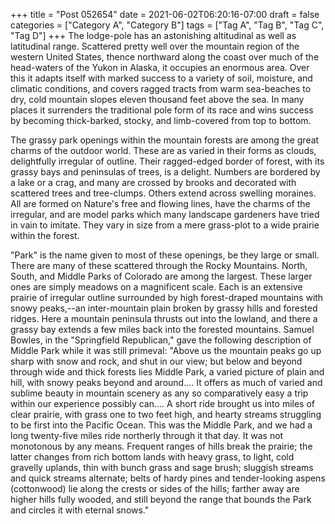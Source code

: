 +++
title = "Post 052654"
date = 2021-06-02T06:20:16-07:00
draft = false
categories = ["Category A", "Category B"]
tags = ["Tag A", "Tag B", "Tag C", "Tag D"]
+++
The lodge-pole has an astonishing altitudinal as well as latitudinal range. Scattered pretty well over the mountain region of the western United States, thence northward along the coast over much of the head-waters of the Yukon in Alaska, it occupies an enormous area. Over this it adapts itself with marked success to a variety of soil, moisture, and climatic conditions, and covers ragged tracts from warm sea-beaches to dry, cold mountain slopes eleven thousand feet above the sea. In many places it surrenders the traditional pole form of its race and wins success by becoming thick-barked, stocky, and limb-covered from top to bottom.

The grassy park openings within the mountain forests are among the great charms of the outdoor world. These are as varied in their forms as clouds, delightfully irregular of outline. Their ragged-edged border of forest, with its grassy bays and peninsulas of trees, is a delight. Numbers are bordered by a lake or a crag, and many are crossed by brooks and decorated with scattered trees and tree-clumps. Others extend across swelling moraines. All are formed on Nature's free and flowing lines, have the charms of the irregular, and are model parks which many landscape gardeners have tried in vain to imitate. They vary in size from a mere grass-plot to a wide prairie within the forest.

"Park" is the name given to most of these openings, be they large or small. There are many of these scattered through the Rocky Mountains. North, South, and Middle Parks of Colorado are among the largest. These larger ones are simply meadows on a magnificent scale. Each is an extensive prairie of irregular outline surrounded by high forest-draped mountains with snowy peaks,--an inter-mountain plain broken by grassy hills and forested ridges. Here a mountain peninsula thrusts out into the lowland, and there a grassy bay extends a few miles back into the forested mountains. Samuel Bowles, in the "Springfield Republican," gave the following description of Middle Park while it was still primeval: "Above us the mountain peaks go up sharp with snow and rock, and shut in our view; but below and beyond through wide and thick forests lies Middle Park, a varied picture of plain and hill, with snowy peaks beyond and around.... It offers as much of varied and sublime beauty in mountain scenery as any so comparatively easy a trip within our experience possibly can.... A short ride brought us into miles of clear prairie, with grass one to two feet high, and hearty streams struggling to be first into the Pacific Ocean. This was the Middle Park, and we had a long twenty-five miles ride northerly through it that day. It was not monotonous by any means. Frequent ranges of hills break the prairie; the latter changes from rich bottom lands with heavy grass, to light, cold gravelly uplands, thin with bunch grass and sage brush; sluggish streams and quick streams alternate; belts of hardy pines and tender-looking aspens (cottonwood) lie along the crests or sides of the hills; farther away are higher hills fully wooded, and still beyond the range that bounds the Park and circles it with eternal snows."
